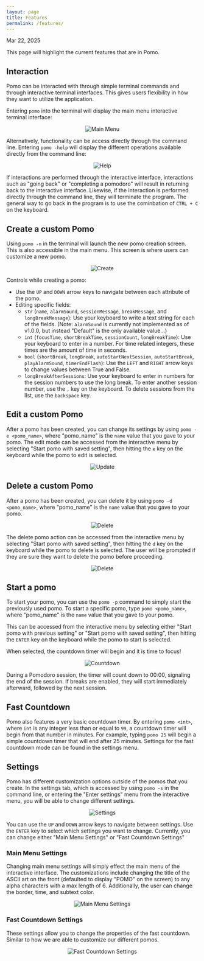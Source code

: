 ```yaml
---
layout: page
title: Features
permalink: /features/
---
```

<time>Mar 22, 2025</time>

This page will highlight the current features that are in Pomo.

## Interaction
Pomo can be interacted with through simple terminal commands and through interactive terminal interfaces. This gives users flexibility in how they want to utilize the application.

Entering `pomo` into the terminal will display the main menu interactive terminal interface:

<p align="center">
  <img src="./mainMenu.png" alt="Main Menu">
</p>

Alternatively, functionality can be access directly through the command line. Entering `pomo -help` will display the different operations available directly from the command line:

<p align="center">
  <img src="./help.png" alt="Help">
</p>

If interactions are performed through the interactive interface, interactions such as "going back" or "completing a pomodoro" will result in returning back to the interactive interface. Likewise, if the interaction is performed directly through the command line, they will terminate the program. The general way to go back in the program is to use the cominbation of `CTRL + C` on the keyboard.

## Create a custom Pomo
Using `pomo -n` in the terminal will launch the new pomo creation screen. This is also accessible in the main menu. This screen is where users can customize a new pomo.

<p align="center">
  <img src="./create.png" alt="Create">
</p>

Controls while creating a pomo:
- Use the `UP` and `DOWN` arrow keys to navigate between each attribute of the pomo.
- Editing specific fields:
  - `str` (`name`, `alarmSound`, `sessionMessage`, `breakMessage`, and `longBreakMessage`): Use your keyboard to write a text string for each of the fields. (Note: `alarmSound` is currently not implemented as of v1.0.0, but instead "Default" is the only available value...)
  - `int` (`focusTime`, `shortBreakTime`, `sessionCount`, `longBreakTime`): Use your keyboard to enter in a number. For time related integers, these times are the amount of time in seconds.
  - `bool` (`shortBreak`, `longBreak`, `autoStartNextSession`, `autoStartBreak`, `playAlarmSound`, `timerEndFlash`): Use the `LEFT` and `RIGHT` arrow keys to change values between True and False.
  - `longBreakAfterSessions`: Use your keyboard to enter in numbers for the session numbers to use the long break. To enter another session number, use the `,` key on the keyboard. To delete sessions from the list, use the `backspace` key.

## Edit a custom Pomo
After a pomo has been created, you can change its settings by using `pomo -e <pomo_name>`, where "pomo_name" is the `name` value that you gave to your pomo. The edit mode can be accessed from the interactive menu by selecting "Start pomo with saved setting", then hitting the `e` key on the keyboard while the pomo to edit is selected.

<p align="center">
  <img src="./update.png" alt="Update">
</p>

## Delete a custom Pomo
After a pomo has been created, you can delete it by using `pomo -d <pomo_name>`, where "pomo_name" is the `name` value that you gave to your pomo. 

<p align="center">
  <img src="./delete.png" alt="Delete">
</p>

The delete pomo action can be accessed from the interactive menu by selecting "Start pomo with saved setting", then hitting the `d` key on the keyboard while the pomo to delete is selected. The user will be prompted if they are sure they want to delete the pomo before proceeding.

<p align="center">
  <img src="./deleteInteractive.png" alt="Delete">
</p>

## Start a pomo
To start your pomo, you can use the `pomo -p` command to simply start the previously used pomo. To start a specific pomo, type `pomo <pomo_name>`, where "pomo_name" is the `name` value that you gave to your pomo. 

This can be accessed from the interactive menu by selecting either "Start pomo with previous setting" or "Start pomo with saved setting", then hitting the `ENTER` key on the keyboard while the pomo to start is selected. 

When selected, the countdown timer will begin and it is time to focus!

<p align="center">
  <img src="./countdown.png" alt="Countdown">
</p>

During a Pomodoro session, the timer will count down to 00:00, signaling the end of the session. If breaks are enabled, they will start immediately afterward, followed by the next session.

## Fast Countdown
Pomo also features a very basic countdown timer. By entering `pomo <int>`, where `int` is any integer less than or equal to `99`, a countdown timer will begin from that number in minutes. For example, typing `pomo 25` will begin a simple countdown timer that will end after 25 minutes. Settings for the fast countdown mode can be found in the settings menu.

## Settings
Pomo has different customization options outside of the pomos that you create. In the settings tab, which is accessed by using `pomo -s` in the command line, or entering the "Enter settings" menu from the interactive menu, you will be able to change different settings.

<p align="center">
  <img src="./settings.png" alt="Settings">
</p>

You can use the `UP` and `DOWN` arrow keys to navigate between settings. Use the `ENTER` key to select which settings you want to change. Currently, you can change either "Main Menu Settings" or "Fast Countdown Settings"

### Main Menu Settings
Changing main menu settings will simply effect the main menu of the interactive interface. The customizations include changing the title of the ASCII art on the front (defaulted to display "POMO" on the screen) to any alpha characters with a max length of 6. Additionally, the user can change the border, time, and subtext color.

<p align="center">
  <img src="./mainMenuSettings.png" alt="Main Menu Settings">
</p>

### Fast Countdown Settings
These settings allow you to change the properties of the fast countdown. Similar to how we are able to customize our different pomos.

<p align="center">
  <img src="./fastCountdownSettings.png" alt="Fast Countdown Settings">
</p>